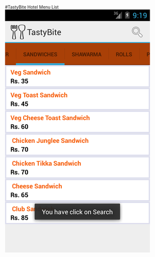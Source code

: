 #TastyBite Hotel Menu List
![alt TastyBite](https://github.com/imushir/raw/blob/master/tasty_bite_screeshot/2.png)

